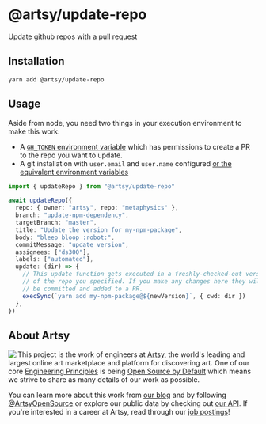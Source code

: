 # @artsy/update-repo

Update github repos with a pull request

## Installation

    yarn add @artsy/update-repo

## Usage

Aside from node, you need two things in your execution environment to make this work:

- A [`GH_TOKEN` environment variable](https://help.github.com/en/github/authenticating-to-github/creating-a-personal-access-token-for-the-command-line) which has permissions to create a PR to the repo you want to update.
- A git installation with `user.email` and `user.name` configured [or the equivalent environment variables](https://git-scm.com/book/en/v2/Git-Internals-Environment-Variables)

```ts
import { updateRepo } from "@artsy/update-repo"

await updateRepo({
  repo: { owner: "artsy", repo: "metaphysics" },
  branch: "update-npm-dependency",
  targetBranch: "master",
  title: "Update the version for my-npm-package",
  body: "bleep bloop :robot:",
  commitMessage: "update version",
  assignees: ["ds300"],
  labels: ["automated"],
  update: (dir) => {
    // This update function gets executed in a freshly-checked-out version
    // of the repo you specified. If you make any changes here they will
    // be committed and added to a PR.
    execSync(`yarn add my-npm-package@${newVersion}`, { cwd: dir })
  },
})
```

## About Artsy

<a href="https://www.artsy.net/">
  <img align="left" src="https://avatars2.githubusercontent.com/u/546231?s=200&v=4"/>
</a>

This project is the work of engineers at [Artsy][footer_website], the world's
leading and largest online art marketplace and platform for discovering art.
One of our core [Engineering Principles][footer_principles] is being [Open
Source by Default][footer_open] which means we strive to share as many details
of our work as possible.

You can learn more about this work from [our blog][footer_blog] and by following
[@ArtsyOpenSource][footer_twitter] or explore our public data by checking out
[our API][footer_api]. If you're interested in a career at Artsy, read through
our [job postings][footer_jobs]!

[footer_website]: https://www.artsy.net/
[footer_principles]: culture/engineering-principles.md
[footer_open]: culture/engineering-principles.md#open-source-by-default
[footer_blog]: https://artsy.github.io/
[footer_twitter]: https://twitter.com/ArtsyOpenSource
[footer_api]: https://developers.artsy.net/
[footer_jobs]: https://www.artsy.net/jobs
